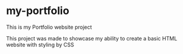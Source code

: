 # my-portfolio
This is my Portfolio website project

This project was made to showcase my ability to create a basic HTML website with styling by CSS

